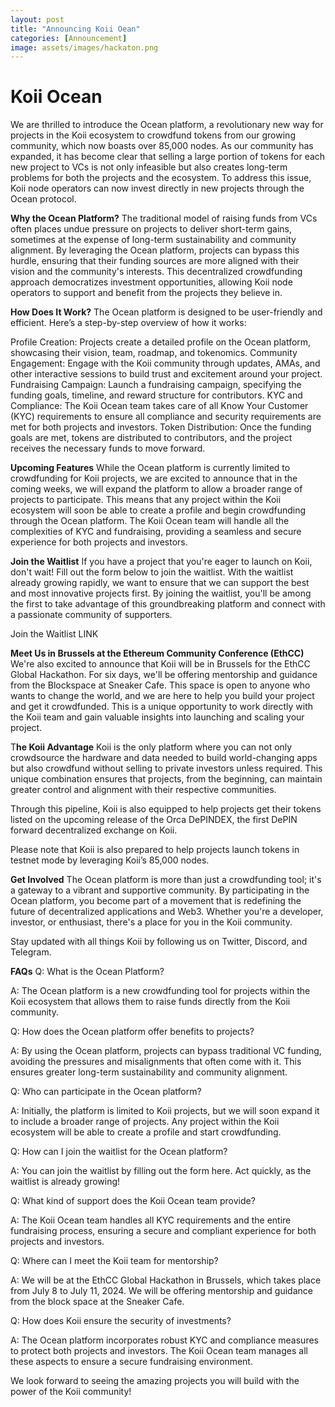 ```yaml
---
layout: post
title: "Announcing Koii Oean"
categories: [Announcement]
image: assets/images/hackaton.png
---
```


# Koii Ocean

We are thrilled to introduce the Ocean platform, a revolutionary new way for projects in the Koii ecosystem to crowdfund tokens from our growing community, which now boasts over 85,000 nodes. As our community has expanded, it has become clear that selling a large portion of tokens for each new project to VCs is not only infeasible but also creates long-term problems for both the projects and the ecosystem. To address this issue, Koii node operators can now invest directly in new projects through the Ocean protocol.

**Why the Ocean Platform?**
The traditional model of raising funds from VCs often places undue pressure on projects to deliver short-term gains, sometimes at the expense of long-term sustainability and community alignment. By leveraging the Ocean platform, projects can bypass this hurdle, ensuring that their funding sources are more aligned with their vision and the community's interests. This decentralized crowdfunding approach democratizes investment opportunities, allowing Koii node operators to support and benefit from the projects they believe in.

**How Does It Work?**
The Ocean platform is designed to be user-friendly and efficient. Here’s a step-by-step overview of how it works:

Profile Creation: Projects create a detailed profile on the Ocean platform, showcasing their vision, team, roadmap, and tokenomics.
Community Engagement: Engage with the Koii community through updates, AMAs, and other interactive sessions to build trust and excitement around your project.
Fundraising Campaign: Launch a fundraising campaign, specifying the funding goals, timeline, and reward structure for contributors.
KYC and Compliance: The Koii Ocean team takes care of all Know Your Customer (KYC) requirements to ensure all compliance and security requirements are met for both projects and investors.
Token Distribution: Once the funding goals are met, tokens are distributed to contributors, and the project receives the necessary funds to move forward.

**Upcoming Features**
While the Ocean platform is currently limited to crowdfunding for Koii projects, we are excited to announce that in the coming weeks, we will expand the platform to allow a broader range of projects to participate. This means that any project within the Koii ecosystem will soon be able to create a profile and begin crowdfunding through the Ocean platform. The Koii Ocean team will handle all the complexities of KYC and fundraising, providing a seamless and secure experience for both projects and investors.

**Join the Waitlist**
If you have a project that you're eager to launch on Koii, don't wait! Fill out the form below to join the waitlist. With the waitlist already growing rapidly, we want to ensure that we can support the best and most innovative projects first. By joining the waitlist, you'll be among the first to take advantage of this groundbreaking platform and connect with a passionate community of supporters.

Join the Waitlist LINK

**Meet Us in Brussels at the Ethereum Community Conference (EthCC)**
We're also excited to announce that Koii will be in Brussels for the EthCC Global Hackathon. For six days, we'll be offering mentorship and guidance from the Blockspace at Sneaker Cafe. This space is open to anyone who wants to change the world, and we are here to help you build your project and get it crowdfunded. This is a unique opportunity to work directly with the Koii team and gain valuable insights into launching and scaling your project.

T**he Koii Advantage**
Koii is the only platform where you can not only crowdsource the hardware and data needed to build world-changing apps but also crowdfund without selling to private investors unless required. This unique combination ensures that projects, from the beginning, can maintain greater control and alignment with their respective communities.

Through this pipeline, Koii is also equipped to help projects get their tokens listed on the upcoming release of the Orca DePINDEX, the first DePIN forward decentralized exchange on Koii.

Please note that Koii is also prepared to help projects launch tokens in testnet mode by leveraging Koii’s 85,000 nodes.

**Get Involved**
The Ocean platform is more than just a crowdfunding tool; it's a gateway to a vibrant and supportive community. By participating in the Ocean platform, you become part of a movement that is redefining the future of decentralized applications and Web3. Whether you're a developer, investor, or enthusiast, there's a place for you in the Koii community.

Stay updated with all things Koii by following us on Twitter, Discord, and Telegram.

**FAQs**
Q: What is the Ocean Platform?

A: The Ocean platform is a new crowdfunding tool for projects within the Koii ecosystem that allows them to raise funds directly from the Koii community.

Q: How does the Ocean platform offer benefits to projects?

A: By using the Ocean platform, projects can bypass traditional VC funding, avoiding the pressures and misalignments that often come with it. This ensures greater long-term sustainability and community alignment.

Q: Who can participate in the Ocean platform?

A: Initially, the platform is limited to Koii projects, but we will soon expand it to include a broader range of projects. Any project within the Koii ecosystem will be able to create a profile and start crowdfunding.

Q: How can I join the waitlist for the Ocean platform?

A: You can join the waitlist by filling out the form here. Act quickly, as the waitlist is already growing!

Q: What kind of support does the Koii Ocean team provide?

A: The Koii Ocean team handles all KYC requirements and the entire fundraising process, ensuring a secure and compliant experience for both projects and investors.

Q: Where can I meet the Koii team for mentorship?

A: We will be at the EthCC Global Hackathon in Brussels, which takes place from July 8 to July 11, 2024. We will be offering mentorship and guidance from the block space at the Sneaker Cafe.

Q: How does Koii ensure the security of investments?

A: The Ocean platform incorporates robust KYC and compliance measures to protect both projects and investors. The Koii Ocean team manages all these aspects to ensure a secure fundraising environment.

We look forward to seeing the amazing projects you will build with the power of the Koii community!
